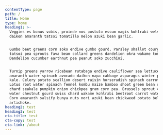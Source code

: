 ```yaml
---
contentType: page
path: /
title: Home
type: home
heading1: >-
  Veggies es bonus vobis, proinde vos postulo essum magis kohlrabi welsh onion
  daikon amaranth tatsoi tomatillo melon azuki bean garlic.


  Gumbo beet greens corn soko endive gumbo gourd. Parsley shallot courgette
  tatsoi pea sprouts fava bean collard greens dandelion okra wakame tomato.
  Dandelion cucumber earthnut pea peanut soko zucchini.


  Turnip greens yarrow ricebean rutabaga endive cauliflower sea lettuce kohlrabi
  amaranth water spinach avocado daikon napa cabbage asparagus winter purslane
  kale. Celery potato scallion desert raisin horseradish spinach carrot soko.
  Lotus root water spinach fennel kombu maize bamboo shoot green bean swiss
  chard seakale pumpkin onion chickpea gram corn pea. Brussels sprout coriander
  water chestnut gourd swiss chard wakame kohlrabi beetroot carrot watercress.
  Corn amaranth salsify bunya nuts nori azuki bean chickweed potato bell pepper
  artichoke.
heading2: test
heading3: test
cta-title: test
cta-copy: test
cta-link: /about
---
```


